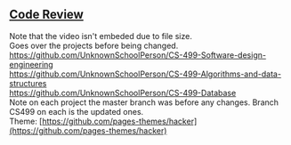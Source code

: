 ## [Code Review](https://mega.nz/file/ch5VgD4J#ebPcmmSDuEUJyekUyWWkRYR580-JiIzpWIaV288Aye4)
Note that the video isn't embeded due to file size.  
Goes over the projects before being changed.  
https://github.com/UnknownSchoolPerson/CS-499-Software-design-engineering  
https://github.com/UnknownSchoolPerson/CS-499-Algorithms-and-data-structures  
https://github.com/UnknownSchoolPerson/CS-499-Database  
Note on each project the master branch was before any changes. Branch CS499 on each is the updated ones.  
Theme: [https://github.com/pages-themes/hacker](https://github.com/pages-themes/hacker)
